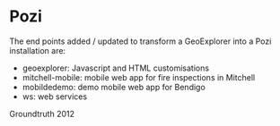 # Pozi

The end points added / updated to transform a GeoExplorer into a Pozi installation are:

- geoexplorer: Javascript and HTML customisations
- mitchell-mobile: mobile web app for fire inspections in Mitchell
- mobildedemo: demo mobile web app for Bendigo
- ws: web services

Groundtruth 2012
